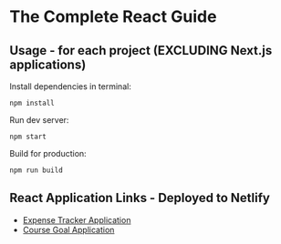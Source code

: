 # The Complete React Guide

## Usage - for each project (EXCLUDING Next.js applications)
Install dependencies in terminal:
```
npm install
```
Run dev server:
```
npm start
```
Build for production:
```
npm run build
```

## React Application Links - Deployed to Netlify
* [Expense Tracker Application](https://cosmic-chebakia-644d50.netlify.app)
* [Course Goal Application](https://cosmic-chebakia-644d50.netlify.app)

